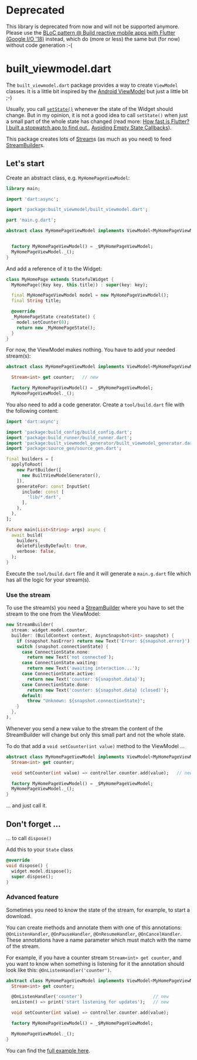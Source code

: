 # Deprecated

This library is deprecated from now and will not be supported anymore.
Please use the [BLoC pattern @ Build reactive mobile apps with Flutter (Google I/O '18)](https://youtu.be/RS36gBEp8OI?t=23m7s) instead, which do (more or less) the same but (for now) without code generation :-(


# built_viewmodel.dart

The `built_viewmodel.dart` package provides a way to create `ViewModel` classes. 
It is a little bit inspired by the [Android ViewModel](https://developer.android.com/topic/libraries/architecture/viewmodel.html) but just a little bit ;-)

Usually, you call [`setState()`](https://docs.flutter.io/flutter/widgets/State/setState.html) whenever the state of the Widget should change. 
But in my opinion, it is not a good idea to call `setState()` when just a small part of the whole state has changed
(read more: [How fast is Flutter? I built a stopwatch app to find out.](https://medium.freecodecamp.org/how-fast-is-flutter-i-built-a-stopwatch-app-to-find-out),
[Avoiding Empty State Callbacks](https://medium.com/@mehmetf_71205/setting-the-state)).

This package creates lots of [Stream](https://docs.flutter.io/flutter/dart-async/Stream-class.html)s 
(as much as you need) to feed [StreamBuilder](https://docs.flutter.io/flutter/widgets/StreamBuilder-class.html)s.


## Let's start

Create an abstract class, e.g. `MyHomePageViewModel`:


```dart
library main;

import 'dart:async';

import 'package:built_viewmodel/built_viewmodel.dart';

part 'main.g.dart';

abstract class MyHomePageViewModel implements ViewModel<MyHomePageViewModelController> {


  factory MyHomePageViewModel() = _$MyHomePageViewModel;
  MyHomePageViewModel._();
}
```

And add a reference of it to the Widget:

```dart
class MyHomePage extends StatefulWidget {
  MyHomePage({Key key, this.title}) : super(key: key);

  final MyHomePageViewModel model = new MyHomePageViewModel();
  final String title;

  @override
  _MyHomePageState createState() {
    model.setCounter(0);
    return new _MyHomePageState();
  }
}
```


For now, the ViewModel makes nothing. You have to add your needed stream(s):

```dart
abstract class MyHomePageViewModel implements ViewModel<MyHomePageViewModelController> {

  Stream<int> get counter;   // new

  factory MyHomePageViewModel() = _$MyHomePageViewModel;
  MyHomePageViewModel._();
```

You also need to add a code generator. Create a `tool/build.dart` file with the following content:

```dart
import 'dart:async';

import 'package:build_config/build_config.dart';
import 'package:build_runner/build_runner.dart';
import 'package:built_viewmodel_generator/built_viewmodel_generator.dart';
import 'package:source_gen/source_gen.dart';

final builders = [
  applyToRoot(
    new PartBuilder([
      new BuiltViewModelGenerator(),
    ]),
    generateFor: const InputSet(
      include: const [
        'lib/*.dart',
      ],
    ),
  ),
];

Future main(List<String> args) async {
  await build(
    builders,
    deleteFilesByDefault: true,
    verbose: false,
  );
}
```

Execute the `tool/build.dart` file and it will generate a `main.g.dart` file which has all the logic for your stream(s). 

### Use the stream

To use the stream(s) you need a [StreamBuilder](https://docs.flutter.io/flutter/widgets/StreamBuilder-class.html) 
where you have to set the stream to the one from the ViewModel:

```dart
new StreamBuilder(
  stream: widget.model.counter,
  builder: (BuildContext context, AsyncSnapshot<int> snapshot) {
    if (snapshot.hasError) return new Text('Error: ${snapshot.error}');
    switch (snapshot.connectionState) {
      case ConnectionState.none:
        return new Text('not connected');
      case ConnectionState.waiting:
        return new Text('awaiting interaction...');
      case ConnectionState.active:
        return new Text('counter: ${snapshot.data}');
      case ConnectionState.done:
        return new Text('counter: ${snapshot.data} (closed)');
      default:
        throw "Unknown: ${snapshot.connectionState}";
    }
  },
),
```

Whenever you send a new value to the stream the content of the StreamBuilder will change 
but only this small part and not the whole state.

To do that add a `void setCounter(int value)` method to the ViewModel ...

```dart
abstract class MyHomePageViewModel implements ViewModel<MyHomePageViewModelController> {
  Stream<int> get counter;

  void setCounter(int value) => controller.counter.add(value);   // new

  factory MyHomePageViewModel() = _$MyHomePageViewModel;
  MyHomePageViewModel._();
}
```

... and just call it.

## Don't forget ...

... to call `dispose()` 

Add this to your `State` class

```dart
@override
void dispose() {
  widget.model.dispose();
  super.dispose();
}
```

### Advanced feature

Sometimes you need to know the state of the stream, for example, to start a download.

You can create methods and annotate them with one of this annotations: `@OnListenHandler`, `@OnPauseHandler`, `@OnResumeHandler`, `@OnCancelHandler`.
These annotations have a name parameter which must match with the name of the stream.

For example, if you have a counter stream `Stream<int> get counter`, 
and you want to know when something is listening for it the annotation should look like this: `@OnListenHandler('counter')`.

```dart
abstract class MyHomePageViewModel implements ViewModel<MyHomePageViewModelController> {
  Stream<int> get counter;

  @OnListenHandler('counter')                           // new
  onListen() => print('start listening for updates');   // new

  void setCounter(int value) => controller.counter.add(value);

  factory MyHomePageViewModel() = _$MyHomePageViewModel;

  MyHomePageViewModel._();
}
```




You can find the [full example here](https://github.com/the4thfloor/built_viewmodel.dart/blob/master/example/lib/main.dart).
